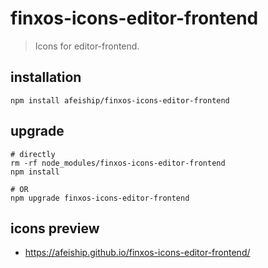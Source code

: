 # finxos-icons-editor-frontend
> Icons for editor-frontend.

## installation
```shell
npm install afeiship/finxos-icons-editor-frontend
```

## upgrade
```shell
# directly
rm -rf node_modules/finxos-icons-editor-frontend
npm install 

# OR
npm upgrade finxos-icons-editor-frontend
```

## icons preview
- https://afeiship.github.io/finxos-icons-editor-frontend/
